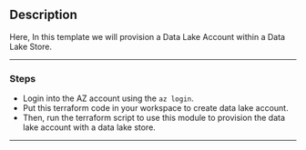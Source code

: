 ## Description

Here, In this template we will provision a Data Lake Account within a Data Lake Store.

---

### Steps

* Login into the AZ account using the `az login`.
* Put this terraform code in your workspace to create data lake account.
* Then, run the terraform script to use this module to provision the data lake account with a data lake store.

---
